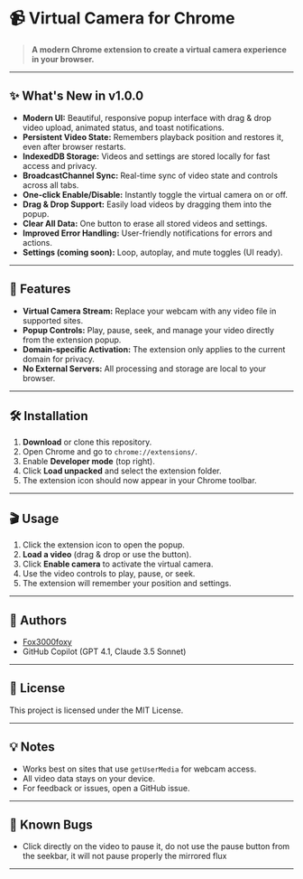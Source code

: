 # 📹 Virtual Camera for Chrome

> **A modern Chrome extension to create a virtual camera experience in your browser.**

---

## ✨ What's New in v1.0.0

- **Modern UI:** Beautiful, responsive popup interface with drag & drop video upload, animated status, and toast notifications.
- **Persistent Video State:** Remembers playback position and restores it, even after browser restarts.
- **IndexedDB Storage:** Videos and settings are stored locally for fast access and privacy.
- **BroadcastChannel Sync:** Real-time sync of video state and controls across all tabs.
- **One-click Enable/Disable:** Instantly toggle the virtual camera on or off.
- **Drag & Drop Support:** Easily load videos by dragging them into the popup.
- **Clear All Data:** One button to erase all stored videos and settings.
- **Improved Error Handling:** User-friendly notifications for errors and actions.
- **Settings (coming soon):** Loop, autoplay, and mute toggles (UI ready).

---

## 🚀 Features

- **Virtual Camera Stream:** Replace your webcam with any video file in supported sites.
- **Popup Controls:** Play, pause, seek, and manage your video directly from the extension popup.
- **Domain-specific Activation:** The extension only applies to the current domain for privacy.
- **No External Servers:** All processing and storage are local to your browser.

---

## 🛠️ Installation

1. **Download** or clone this repository.
2. Open Chrome and go to `chrome://extensions/`.
3. Enable **Developer mode** (top right).
4. Click **Load unpacked** and select the extension folder.
5. The extension icon should now appear in your Chrome toolbar.

---

## 🎬 Usage

1. Click the extension icon to open the popup.
2. **Load a video** (drag & drop or use the button).
3. Click **Enable camera** to activate the virtual camera.
4. Use the video controls to play, pause, or seek.
5. The extension will remember your position and settings.

---

## 👤 Authors

- [Fox3000foxy](https://github.com/fox3000foxy)
- GitHub Copilot (GPT 4.1, Claude 3.5 Sonnet)

---

## 📄 License

This project is licensed under the MIT License.

---

## 💡 Notes

- Works best on sites that use `getUserMedia` for webcam access.
- All video data stays on your device.
- For feedback or issues, open a GitHub issue.

---

## 🦋 Known Bugs

- Click directly on the video to pause it, do not use the pause button from the seekbar, it will not pause properly the mirrored flux

---
